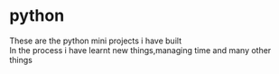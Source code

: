 # python <br>
These are the python mini projects i have built <br>
In the process i have learnt new things,managing time and many other things
